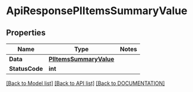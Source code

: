 # ApiResponsePIItemsSummaryValue

## Properties
Name | Type | Notes
------------ | ------------- | -------------
**Data** | **[**PIItemsSummaryValue**](../Model/PIItemsSummaryValue.md)**
**StatusCode** | **int**

[[Back to Model list]](../../DOCUMENTATION.md#documentation-for-models) [[Back to API list]](../../DOCUMENTATION.md#documentation-for-api-endpoints) [[Back to DOCUMENTATION]](../../DOCUMENTATION.md)
